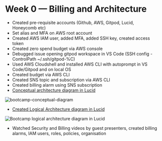# Week 0 — Billing and Architecture
* Created pre-requisite accounts (Github, AWS, Gitpod, Lucid, Honeycomb etc)
* Set alias and MFA on AWS root account
* Created AWS IAM user, added MFA, added SSH key, created access token
* Created zero spend budget via AWS console
* Debugged issue opening gitpod workspace in VS Code (SSH config - ControlPath ~/.ssh/gitpod-%C)
* Used AWS Cloudshell and installed AWS CLI with autoprompt in VS Code/Gitpod and on local OS
* Created budget via AWS CLI
* Created SNS topic and subscription via AWS CLI
* Created billing alarm using SNS subscription
* [Conceptual architecture diagram in Lucid](https://lucid.app/lucidchart/03861330-2d7b-4f7d-9d70-5a5f36d03819/edit?viewport_loc=-64%2C-375%2C2217%2C1115%2C0_0&invitationId=inv_e9b8c213-b0fd-4a65-8787-bd0d5282e471)

![bootcamp-conceptual-diagram](https://user-images.githubusercontent.com/671292/220415744-8160fc74-15de-4423-a3fe-3dab91d68798.png)
* [Created Logical Architecture diagram in Lucid](https://lucid.app/lucidchart/aa27d279-05d7-4e7f-9ba6-f8db62d0b098/edit?viewport_loc=-425%2C-5%2C2506%2C1261%2C0_0&invitationId=inv_968080bd-bfcc-4923-82c9-8028b60420eb)

![Bootcamp logical architecture diagram in Lucid](https://user-images.githubusercontent.com/671292/220430755-7744a844-4786-47da-a1fd-6aa8648dc880.png)
* Watched Security and Billing videos by guest presenters, created billing alarms, IAM users, roles, policies, organisation
